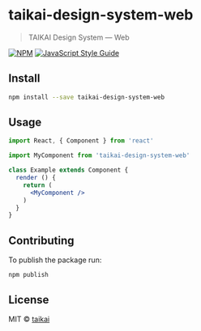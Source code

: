 # taikai-design-system-web

> TAIKAI Design System — Web

[![NPM](https://img.shields.io/npm/v/taikai-design-system-web.svg)](https://www.npmjs.com/package/taikai-design-system-web) [![JavaScript Style Guide](https://img.shields.io/badge/code_style-standard-brightgreen.svg)](https://standardjs.com)

## Install

```bash
npm install --save taikai-design-system-web
```

## Usage

```jsx
import React, { Component } from 'react'

import MyComponent from 'taikai-design-system-web'

class Example extends Component {
  render () {
    return (
      <MyComponent />
    )
  }
}
```

## Contributing

To publish the package run:

```
npm publish
```


## License

MIT © [taikai](https://github.com/taikai)
